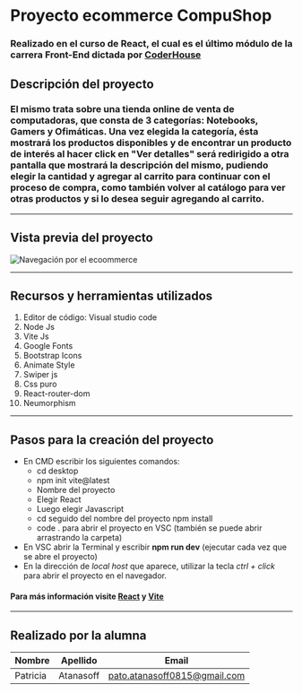 # Proyecto ecommerce CompuShop

### Realizado en el curso de React, el cual es el último módulo de la carrera Front-End dictada por [CoderHouse](https://www.coderhouse.com)

## Descripción del proyecto

### El mismo trata sobre una tienda online de venta de computadoras, que consta de 3 categorías: Notebooks, Gamers y Ofimáticas. Una vez elegida la categoría, ésta mostrará los productos disponibles y de encontrar un producto de interés al hacer click en "Ver detalles" será redirigido a otra pantalla que mostrará la descripción del mismo, pudiendo elegir la cantidad y agregar al carrito para continuar con el proceso de compra, como también volver al catálogo para ver otras productos y si lo desea seguir agregando al carrito.
---

## Vista previa del proyecto

![Navegación por el ecoommerce](./src/assets/navegacion.gif)

---
## Recursos y herramientas utilizados

1. Editor de código: Visual studio code
1. Node Js
1. Vite Js
1. Google Fonts
1. Bootstrap Icons 
1. Animate Style
1. Swiper js
1. Css puro
1. React-router-dom
1. Neumorphism
---
## Pasos para la creación del proyecto

* En CMD escribir los siguientes comandos:
    - cd desktop
    - npm init vite@latest
    - Nombre del proyecto
    - Elegir React
    - Luego elegir Javascript
    - cd seguido del nombre del proyecto
    npm install
    - code . para abrir el proyecto en VSC (también se puede abrir arrastrando la carpeta)
 * En VSC abrir la Terminal y escribir **npm run dev** (ejecutar cada vez que se abre el proyecto)
 * En la dirección de _local host_ que aparece, utilizar la tecla _ctrl + click_ para abrir el proyecto en el navegador.

 #### Para más información visite [React](https://es.reactjs.org/) y [Vite](https://vitejs.dev/)

 ---
 ## Realizado por la alumna

 | Nombre | Apellido | Email |
 |--------|----------|---|
 | Patricia | Atanasoff | pato.atanasoff0815@gmail.com











